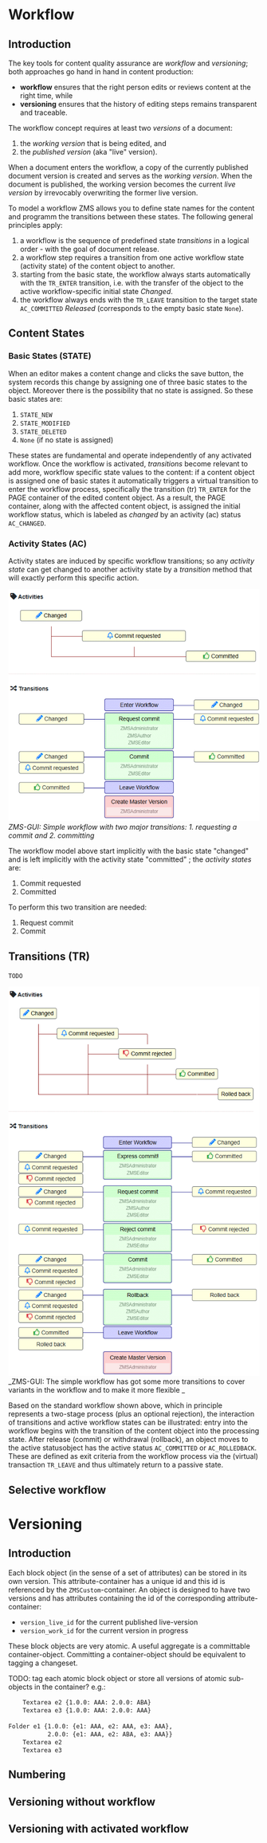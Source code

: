 # Workflow

## Introduction

The key tools for content quality assurance are _workflow_ and _versioning_; 
both approaches go hand in hand in content production: 

* **workflow** ensures that the right person edits or reviews content at the right time, while
* **versioning**  ensures that the history of editing steps remains transparent and traceable.

The workflow concept requires at least two _versions_ of a document:  

1. the _working version_ that is being edited, and
2. the _published version_ (aka "live" version).

When a document enters the workflow, a copy of the currently published document version is created and serves as the _working version_. When the document is published, the working version becomes the current _live version_ by irrevocably overwriting the former live version.

To model a workflow ZMS allows you to define state names for the content and programm the transitions between these states. The following general principles apply:

1. a workflow is the sequence of predefined state _transitions_ in a logical order - with 
the goal of document release.
2. a workflow step requires a transition from one active workflow state (activity state) of 
the content object to another.
3. starting from the basic state, the workflow always starts automatically with the `TR_ENTER` 
transition, i.e. with the transfer of the object to the active workflow-specific initial state _Changed_.
4. the workflow always ends with the `TR_LEAVE` transition to the target state `AC_COMMITTED` _Released_ 
(corresponds to the empty basic state `None`).


## Content States

### Basic States (STATE)

When an editor makes a content change and clicks the save button, the system records this change by assigning one of three basic states to the object. Moreover there is the possibility that no state is assigned. So these basic states are: 

1. `STATE_NEW`
2. `STATE_MODIFIED`
3. `STATE_DELETED`
4. `None` (if no state is assigned)


These states are fundamental and operate independently of any activated workflow. Once the workflow is activated, _transitions_ become relevant to add more, workflow specific state values to the content: if a content object is assigned one of basic states it automatically triggers a virtual transition to enter the workflow process, specifically the transition (tr) `TR_ENTER` for the PAGE container 
of the edited content object.
As a result, the PAGE container, along with the affected content object, is assigned the initial workflow status, which is labeled as _changed_ by an activity (ac) status `AC_CHANGED`.


### Activity States (AC)

Activity states are induced by specific workflow transitions; so any _activity state_ can get changed to another activity state by a _transition_ method that will exactly perform this specific action.

![Simple Workfow Model](images/admin_wf_minimal.gif)
_ZMS-GUI: Simple workflow with two major transitions: 1. requesting a commit and 2. committing_

The workflow model above start implicitly with the basic state "changed" and is left implicitly with the activity state "committed" ; the _activity states_ are:
1. Commit requested
2. Committed

To perform this two transition are needed:
1. Request commit
2. Commit

## Transitions (TR)

`TODO`

![Extended Workfow Model](images/admin_wf_extended.gif)
_ZMS-GUI: The simple workflow has got some more transitions to cover variants in the workflow and to make it more flexible _


Based on the standard workflow shown above, which in principle represents a two-stage process (plus an optional rejection), the interaction of transitions and active workflow states can be illustrated: entry into the workflow begins with the transition of the content object 
into the processing state.  After release (commit) or withdrawal (rollback), an object moves to the active statusobject has the active status `AC_COMMITTED` or `AC_ROLLEDBACK`. These are defined as exit criteria from the workflow process via the (virtual) transaction `TR_LEAVE` and thus ultimately return to a passive state.


## Selective workflow

# Versioning

## Introduction

Each block object (in the sense of a set of attributes) can be stored in its own version.
This attribute-container has a unique id and this id is referenced by the `ZMSCustom`-container.
An object is designed to have two versions and has attributes containing the id of the corresponding attribute-container:
* `version_live_id` for the current published live-version
* `version_work_id` for the current version in progress

These block objects are very atomic. A useful aggregate is a committable container-object. 
Committing a container-object should be equivalent to tagging a changeset.

TODO: tag each atomic block object or store all versions of atomic sub-objects in the container?
e.g.:

```Folder e1 {1.0.0: AAA, 2.0.0: AAA}
    Textarea e2 {1.0.0: AAA: 2.0.0: ABA}
    Textarea e3 {1.0.0: AAA: 2.0.0: AAA}

Folder e1 {1.0.0: {e1: AAA, e2: AAA, e3: AAA},
           2.0.0: {e1: AAA, e2: ABA, e3: AAA}}
    Textarea e2
    Textarea e3
```
## Numbering
## Versioning without workflow
## Versioning with activated workflow